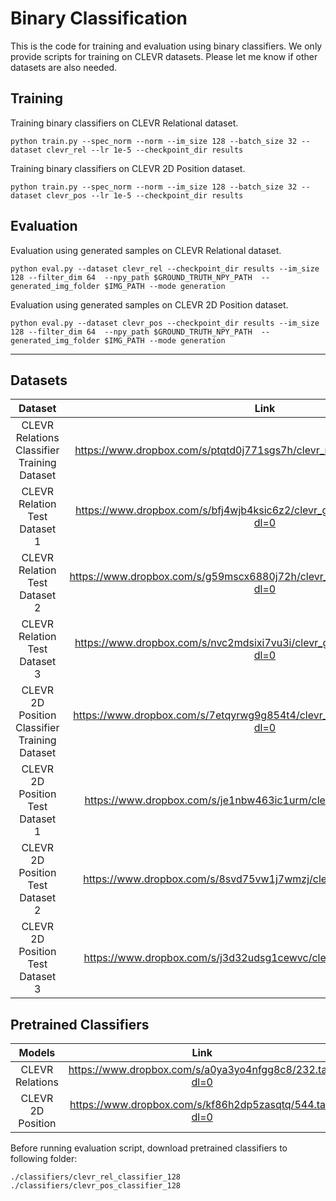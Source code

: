 # Binary Classification

This is the code for training and evaluation using binary classifiers.
We only provide scripts for training on CLEVR datasets. Please let me know if other datasets
are also needed.

## Training
Training binary classifiers on CLEVR Relational dataset.
```
python train.py --spec_norm --norm --im_size 128 --batch_size 32 --dataset clevr_rel --lr 1e-5 --checkpoint_dir results
```
Training binary classifiers on CLEVR 2D Position dataset.
```
python train.py --spec_norm --norm --im_size 128 --batch_size 32 --dataset clevr_pos --lr 1e-5 --checkpoint_dir results
```

## Evaluation
Evaluation using generated samples on CLEVR Relational dataset.
```
python eval.py --dataset clevr_rel --checkpoint_dir results --im_size 128 --filter_dim 64  --npy_path $GROUND_TRUTH_NPY_PATH  --generated_img_folder $IMG_PATH --mode generation
```
Evaluation using generated samples on CLEVR 2D Position dataset.
```
python eval.py --dataset clevr_pos --checkpoint_dir results --im_size 128 --filter_dim 64  --npy_path $GROUND_TRUTH_NPY_PATH  --generated_img_folder $IMG_PATH --mode generation
```
<hr>


## Datasets
|                    Dataset                    | Link | 
|:---------------------------------------------:| :---: | 
|  CLEVR Relations Classifier Training Dataset  | https://www.dropbox.com/s/ptqtd0j771sgs7h/clevr_rel_128_30000.pickle?dl=0|
|         CLEVR Relation Test Dataset 1         | https://www.dropbox.com/s/bfj4wjb4ksic6z2/clevr_generation_1_relations.npz?dl=0|
|         CLEVR Relation Test Dataset 2         | https://www.dropbox.com/s/g59mscx6880j72h/clevr_generation_2_relations.npz?dl=0|
|         CLEVR Relation Test Dataset 3         | https://www.dropbox.com/s/nvc2mdsixi7vu3i/clevr_generation_3_relations.npz?dl=0|
| CLEVR 2D Position Classifier Training Dataset | https://www.dropbox.com/s/7etqyrwg9g854t4/clevr_pos_data_128_30000.npz?dl=0|
|         CLEVR 2D Position Test Dataset 1         | https://www.dropbox.com/s/je1nbw463ic1urm/clevr_pos_5000_1.npz?dl=0|
|         CLEVR 2D Position Test Dataset 2         | https://www.dropbox.com/s/8svd75vw1j7wmzj/clevr_pos_5000_2.npz?dl=0|
|         CLEVR 2D Position Test Dataset 3         | https://www.dropbox.com/s/j3d32udsg1cewvc/clevr_pos_5000_3.npz?dl=0|

## Pretrained Classifiers
|      Models       | Link | 
|:-----------------:| :---: | 
|  CLEVR Relations  | https://www.dropbox.com/s/a0ya3yo4nfgg8c8/232.tar?dl=0|
| CLEVR 2D Position | https://www.dropbox.com/s/kf86h2dp5zasqtq/544.tar?dl=0|

Before running evaluation script, download pretrained classifiers to following folder:
```
./classifiers/clevr_rel_classifier_128
./classifiers/clevr_pos_classifier_128
```